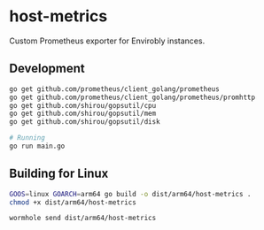 # host-metrics

Custom Prometheus exporter for Envirobly instances.

## Development

```sh
go get github.com/prometheus/client_golang/prometheus
go get github.com/prometheus/client_golang/prometheus/promhttp
go get github.com/shirou/gopsutil/cpu
go get github.com/shirou/gopsutil/mem
go get github.com/shirou/gopsutil/disk

# Running
go run main.go
```

## Building for Linux

```sh
GOOS=linux GOARCH=arm64 go build -o dist/arm64/host-metrics .
chmod +x dist/arm64/host-metrics

wormhole send dist/arm64/host-metrics
```
